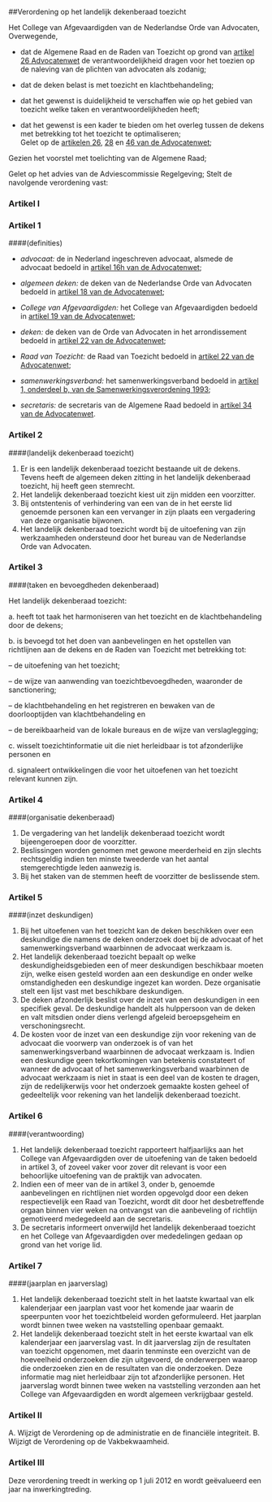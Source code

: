<meta http-equiv='Content-Type' content='text/html; charset=utf-8' />

##Verordening op het landelijk dekenberaad toezicht 

Het College van Afgevaardigden van de Nederlandse Orde van Advocaten,  
Overwegende,

* dat de Algemene Raad en de Raden van Toezicht op grond van [artikel 26 Advocatenwet](../../../../../../../../wet/advocatenwet/BWBR0002093/README.md) de verantwoordelijkheid dragen voor het toezien op de naleving van de plichten van advocaten als zodanig;  

* dat de deken belast is met toezicht en klachtbehandeling;  

* dat het gewenst is duidelijkheid te verschaffen wie op het gebied van toezicht welke taken en verantwoordelijkheden heeft;  

* dat het gewenst is een kader te bieden om het overleg tussen de dekens met betrekking tot het toezicht te optimaliseren;   
Gelet op de [artikelen 26](../../../../../../../../wet/advocatenwet/BWBR0002093/README.md), [28](../../../../../../../../wet/advocatenwet/BWBR0002093/README.md) en [46 van de Advocatenwet](../../../../../../../../wet/advocatenwet/BWBR0002093/README.md);

Gezien het voorstel met toelichting van de Algemene Raad;

Gelet op het advies van de Adviescommissie Regelgeving;
Stelt de navolgende verordening vast:    
### Artikel  I  

### Artikel  1  

####(definities)

* *advocaat:* de in Nederland ingeschreven advocaat, alsmede de advocaat bedoeld in [artikel 16h van de Advocatenwet](../../../../../../../../wet/advocatenwet/BWBR0002093/README.md);  

* *algemeen deken:* de deken van de Nederlandse Orde van Advocaten bedoeld in [artikel 18 van de Advocatenwet](../../../../../../../../wet/advocatenwet/BWBR0002093/README.md);  

* *College van Afgevaardigden:* het College van Afgevaardigden bedoeld in [artikel 19 van de Advocatenwet](../../../../../../../../wet/advocatenwet/BWBR0002093/README.md);  

* *deken:* de deken van de Orde van Advocaten in het arrondissement bedoeld in [artikel 22 van de Advocatenwet](../../../../../../../../wet/advocatenwet/BWBR0002093/README.md);  

* *Raad van Toezicht:* de Raad van Toezicht bedoeld in [artikel 22 van de Advocatenwet](../../../../../../../../wet/advocatenwet/BWBR0002093/README.md);  

* *samenwerkingsverband:* het samenwerkingsverband bedoeld in [artikel 1, onderdeel b, van de Samenwerkingsverordening 1993](../../../../../../../../pbo/samenwerkingsverordening/1993/BWBR0005822/README.md);  

*  *secretaris:* de secretaris van de Algemene Raad bedoeld in [artikel 34 van de Advocatenwet](../../../../../../../../wet/advocatenwet/BWBR0002093/README.md).   

### Artikel  2  

####(landelijk dekenberaad toezicht)

1.  Er is een landelijk dekenberaad toezicht bestaande uit de dekens. Tevens heeft de algemeen deken zitting in het landelijk dekenberaad toezicht, hij heeft geen stemrecht.   
2.  Het landelijk dekenberaad toezicht kiest uit zijn midden een voorzitter.   
3.  Bij ontstentenis of verhindering van een van de in het eerste lid genoemde personen kan een vervanger in zijn plaats een vergadering van deze organisatie bijwonen.   
4.  Het landelijk dekenberaad toezicht wordt bij de uitoefening van zijn werkzaamheden ondersteund door het bureau van de Nederlandse Orde van Advocaten.  

### Artikel  3  

####(taken en bevoegdheden dekenberaad)

Het landelijk dekenberaad toezicht: 

a. heeft tot taak het harmoniseren van het toezicht en de klachtbehandeling door de dekens;  

b. is bevoegd tot het doen van aanbevelingen en het opstellen van richtlijnen aan de dekens en de Raden van Toezicht met betrekking tot: 

– de uitoefening van het toezicht;  

– de wijze van aanwending van toezichtbevoegdheden, waaronder de sanctionering;  

– de klachtbehandeling en het registreren en bewaken van de doorlooptijden van klachtbehandeling en  

– de bereikbaarheid van de lokale bureaus en de wijze van verslaglegging;    

c. wisselt toezichtinformatie uit die niet herleidbaar is tot afzonderlijke personen en  

d. signaleert ontwikkelingen die voor het uitoefenen van het toezicht relevant kunnen zijn.   

### Artikel  4  

####(organisatie dekenberaad)

1.  De vergadering van het landelijk dekenberaad toezicht wordt bijeengeroepen door de voorzitter.   
2.  Beslissingen worden genomen met gewone meerderheid en zijn slechts rechtsgeldig indien ten minste tweederde van het aantal stemgerechtigde leden aanwezig is.   
3.  Bij het staken van de stemmen heeft de voorzitter de beslissende stem.  

### Artikel  5  

####(inzet deskundigen)

1.  Bij het uitoefenen van het toezicht kan de deken beschikken over een deskundige die namens de deken onderzoek doet bij de advocaat of het samenwerkingsverband waarbinnen de advocaat werkzaam is.   
2.  Het landelijk dekenberaad toezicht bepaalt op welke deskundigheidsgebieden een of meer deskundigen beschikbaar moeten zijn, welke eisen gesteld worden aan een deskundige en onder welke omstandigheden een deskundige ingezet kan worden. Deze organisatie stelt een lijst vast met beschikbare deskundigen.   
3.  De deken afzonderlijk beslist over de inzet van een deskundigen in een specifiek geval. De deskundige handelt als hulppersoon van de deken en valt mitsdien onder diens verlengd afgeleid beroepsgeheim en verschoningsrecht.   
4.  De kosten voor de inzet van een deskundige zijn voor rekening van de advocaat die voorwerp van onderzoek is of van het samenwerkingsverband waarbinnen de advocaat werkzaam is. Indien een deskundige geen tekortkomingen van betekenis constateert of wanneer de advocaat of het samenwerkingsverband waarbinnen de advocaat werkzaam is niet in staat is een deel van de kosten te dragen, zijn de redelijkerwijs voor het onderzoek gemaakte kosten geheel of gedeeltelijk voor rekening van het landelijk dekenberaad toezicht.  

### Artikel  6  

####(verantwoording)

1.  Het landelijk dekenberaad toezicht rapporteert halfjaarlijks aan het College van Afgevaardigden over de uitoefening van de taken bedoeld in artikel 3, of zoveel vaker voor zover dit relevant is voor een behoorlijke uitoefening van de praktijk van advocaten.   
2.  Indien een of meer van de in artikel 3, onder b, genoemde aanbevelingen en richtlijnen niet worden opgevolgd door een deken respectievelijk een Raad van Toezicht, wordt dit door het desbetreffende orgaan binnen vier weken na ontvangst van die aanbeveling of richtlijn gemotiveerd medegedeeld aan de secretaris.   
3.  De secretaris informeert onverwijld het landelijk dekenberaad toezicht en het College van Afgevaardigden over mededelingen gedaan op grond van het vorige lid.  

### Artikel  7  

####(jaarplan en jaarverslag)

1.  Het landelijk dekenberaad toezicht stelt in het laatste kwartaal van elk kalenderjaar een jaarplan vast voor het komende jaar waarin de speerpunten voor het toezichtbeleid worden geformuleerd. Het jaarplan wordt binnen twee weken na vaststelling openbaar gemaakt.   
2.  Het landelijk dekenberaad toezicht stelt in het eerste kwartaal van elk kalenderjaar een jaarverslag vast. In dit jaarverslag zijn de resultaten van toezicht opgenomen, met daarin tenminste een overzicht van de hoeveelheid onderzoeken die zijn uitgevoerd, de onderwerpen waarop die onderzoeken zien en de resultaten van die onderzoeken. Deze informatie mag niet herleidbaar zijn tot afzonderlijke personen. Het jaarverslag wordt binnen twee weken na vaststelling verzonden aan het College van Afgevaardigden en wordt algemeen verkrijgbaar gesteld.  

### Artikel  II  

A. Wijzigt de Verordening op de administratie en de financiële integriteit. 
B. Wijzigt de Verordening op de Vakbekwaamheid.

### Artikel  III  

Deze verordening treedt in werking op 1 juli 2012 en wordt geëvalueerd een jaar na inwerkingtreding. 
